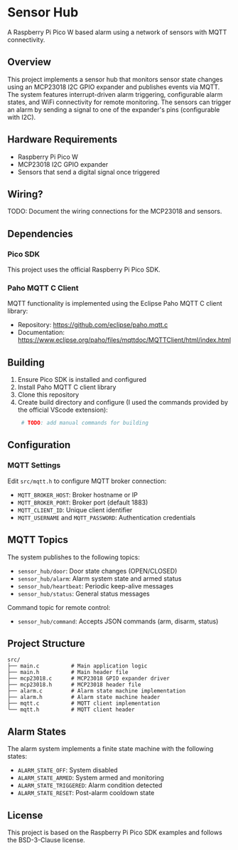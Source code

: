 # Sensor Hub

A Raspberry Pi Pico W based alarm using a network of sensors with MQTT connectivity.

## Overview

This project implements a sensor hub that monitors sensor state changes using an MCP23018 I2C GPIO expander and publishes events via MQTT. The system features interrupt-driven alarm triggering, configurable alarm states, and WiFi connectivity for remote monitoring. The sensors can trigger an alarm by sending a signal to one of the expander's pins (configurable with I2C).

## Hardware Requirements

- Raspberry Pi Pico W
- MCP23018 I2C GPIO expander
- Sensors that send a digital signal once triggered

## Wiring?

TODO: Document the wiring connections for the MCP23018 and sensors.

## Dependencies

### Pico SDK
This project uses the official Raspberry Pi Pico SDK.

### Paho MQTT C Client
MQTT functionality is implemented using the Eclipse Paho MQTT C client library:
- Repository: https://github.com/eclipse/paho.mqtt.c
- Documentation: https://www.eclipse.org/paho/files/mqttdoc/MQTTClient/html/index.html

## Building

1. Ensure Pico SDK is installed and configured
2. Install Paho MQTT C client library
3. Clone this repository
4. Create build directory and configure (I used the commands provided by the official VScode extension):
   ```bash
    # TODO: add manual commands for building
   ```

## Configuration

### MQTT Settings
Edit `src/mqtt.h` to configure MQTT broker connection:
- `MQTT_BROKER_HOST`: Broker hostname or IP
- `MQTT_BROKER_PORT`: Broker port (default 1883)
- `MQTT_CLIENT_ID`: Unique client identifier
- `MQTT_USERNAME` and `MQTT_PASSWORD`: Authentication credentials


## MQTT Topics

The system publishes to the following topics:
- `sensor_hub/door`: Door state changes (OPEN/CLOSED)
- `sensor_hub/alarm`: Alarm system state and armed status
- `sensor_hub/heartbeat`: Periodic keep-alive messages
- `sensor_hub/status`: General status messages

Command topic for remote control:
- `sensor_hub/command`: Accepts JSON commands (arm, disarm, status)

## Project Structure

```
src/
├── main.c          # Main application logic
├── main.h          # Main header file
├── mcp23018.c      # MCP23018 GPIO expander driver
├── mcp23018.h      # MCP23018 header file
├── alarm.c         # Alarm state machine implementation
├── alarm.h         # Alarm state machine header
├── mqtt.c          # MQTT client implementation
└── mqtt.h          # MQTT client header
```

## Alarm States

The alarm system implements a finite state machine with the following states:
- `ALARM_STATE_OFF`: System disabled
- `ALARM_STATE_ARMED`: System armed and monitoring
- `ALARM_STATE_TRIGGERED`: Alarm condition detected
- `ALARM_STATE_RESET`: Post-alarm cooldown state

## License

This project is based on the Raspberry Pi Pico SDK examples and follows the BSD-3-Clause license.
